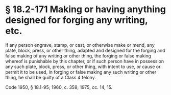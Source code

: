 # § 18.2-171 Making or having anything designed for forging any writing, etc.

<p>If any person engrave, stamp, or cast, or otherwise make or mend, any plate, block, press, or other thing, adapted and designed for the forging and false making of any writing or other thing, the forging or false making whereof is punishable by this chapter, or if such person have in possession any such plate, block, press, or other thing, with intent to use, or cause or permit it to be used, in forging or false making any such writing or other thing, he shall be guilty of a Class 4 felony.</p><p>Code 1950, § 18.1-95; 1960, c. 358; 1975, cc. 14, 15.</p>